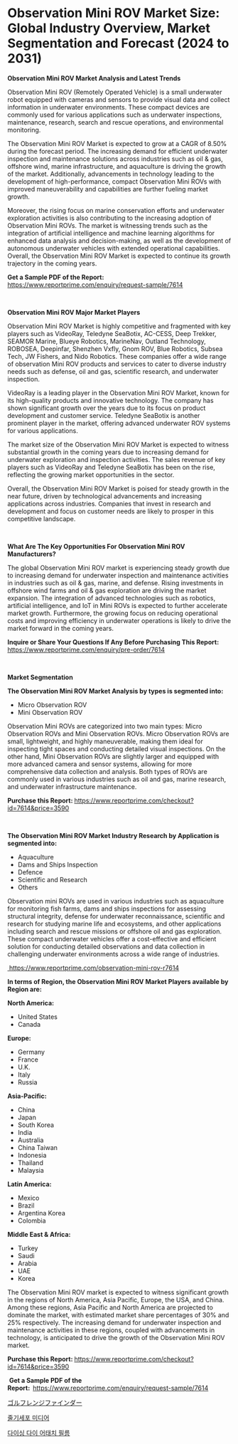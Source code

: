 <p><h1>Observation Mini ROV Market Size: Global Industry Overview, Market Segmentation and Forecast (2024 to 2031)</h1></p><p><strong>Observation Mini ROV Market Analysis and Latest Trends</strong></p>
<p><p>Observation Mini ROV (Remotely Operated Vehicle) is a small underwater robot equipped with cameras and sensors to provide visual data and collect information in underwater environments. These compact devices are commonly used for various applications such as underwater inspections, maintenance, research, search and rescue operations, and environmental monitoring.</p><p>The Observation Mini ROV Market is expected to grow at a CAGR of 8.50% during the forecast period. The increasing demand for efficient underwater inspection and maintenance solutions across industries such as oil & gas, offshore wind, marine infrastructure, and aquaculture is driving the growth of the market. Additionally, advancements in technology leading to the development of high-performance, compact Observation Mini ROVs with improved maneuverability and capabilities are further fueling market growth.</p><p>Moreover, the rising focus on marine conservation efforts and underwater exploration activities is also contributing to the increasing adoption of Observation Mini ROVs. The market is witnessing trends such as the integration of artificial intelligence and machine learning algorithms for enhanced data analysis and decision-making, as well as the development of autonomous underwater vehicles with extended operational capabilities. Overall, the Observation Mini ROV Market is expected to continue its growth trajectory in the coming years.</p></p>
<p><strong>Get a Sample PDF of the Report:&nbsp;</strong> <a href="https://www.reportprime.com/enquiry/request-sample/7614">https://www.reportprime.com/enquiry/request-sample/7614</a></p>
<p>&nbsp;</p>
<p><strong>Observation Mini ROV Major Market Players</strong></p>
<p><p>Observation Mini ROV Market is highly competitive and fragmented with key players such as VideoRay, Teledyne SeaBotix, AC-CESS, Deep Trekker, SEAMOR Marine, Blueye Robotics, MarineNav, Outland Technology, ROBOSEA, Deepinfar, Shenzhen Vxfly, Gnom ROV, Blue Robotics, Subsea Tech, JW Fishers, and Nido Robotics. These companies offer a wide range of observation Mini ROV products and services to cater to diverse industry needs such as defense, oil and gas, scientific research, and underwater inspection.</p><p>VideoRay is a leading player in the Observation Mini ROV Market, known for its high-quality products and innovative technology. The company has shown significant growth over the years due to its focus on product development and customer service. Teledyne SeaBotix is another prominent player in the market, offering advanced underwater ROV systems for various applications.</p><p>The market size of the Observation Mini ROV Market is expected to witness substantial growth in the coming years due to increasing demand for underwater exploration and inspection activities. The sales revenue of key players such as VideoRay and Teledyne SeaBotix has been on the rise, reflecting the growing market opportunities in the sector.</p><p>Overall, the Observation Mini ROV Market is poised for steady growth in the near future, driven by technological advancements and increasing applications across industries. Companies that invest in research and development and focus on customer needs are likely to prosper in this competitive landscape.</p></p>
<p>&nbsp;</p>
<p><strong>What Are The Key Opportunities For Observation Mini ROV Manufacturers?</strong></p>
<p><p>The global Observation Mini ROV market is experiencing steady growth due to increasing demand for underwater inspection and maintenance activities in industries such as oil & gas, marine, and defense. Rising investments in offshore wind farms and oil & gas exploration are driving the market expansion. The integration of advanced technologies such as robotics, artificial intelligence, and IoT in Mini ROVs is expected to further accelerate market growth. Furthermore, the growing focus on reducing operational costs and improving efficiency in underwater operations is likely to drive the market forward in the coming years.</p></p>
<p><strong>Inquire or Share Your Questions If Any Before Purchasing This Report:</strong> <a href="https://www.reportprime.com/enquiry/pre-order/7614">https://www.reportprime.com/enquiry/pre-order/7614</a></p>
<p>&nbsp;</p>
<p><strong>Market Segmentation</strong></p>
<p><strong>The Observation Mini ROV Market Analysis by types is segmented into:</strong></p>
<p><ul><li>Micro Observation ROV</li><li>Mini Observation ROV</li></ul></p>
<p><p>Observation Mini ROVs are categorized into two main types: Micro Observation ROVs and Mini Observation ROVs. Micro Observation ROVs are small, lightweight, and highly maneuverable, making them ideal for inspecting tight spaces and conducting detailed visual inspections. On the other hand, Mini Observation ROVs are slightly larger and equipped with more advanced camera and sensor systems, allowing for more comprehensive data collection and analysis. Both types of ROVs are commonly used in various industries such as oil and gas, marine research, and underwater infrastructure maintenance.</p></p>
<p><strong>Purchase this Report:&nbsp;</strong><a href="https://www.reportprime.com/checkout?id=7614&price=3590">https://www.reportprime.com/checkout?id=7614&price=3590</a></p>
<p>&nbsp;</p>
<p><strong>The Observation Mini ROV Market Industry Research by Application is segmented into:</strong></p>
<p><ul><li>Aquaculture</li><li>Dams and Ships Inspection</li><li>Defence</li><li>Scientific and Research</li><li>Others</li></ul></p>
<p><p>Observation mini ROVs are used in various industries such as aquaculture for monitoring fish farms, dams and ships inspections for assessing structural integrity, defense for underwater reconnaissance, scientific and research for studying marine life and ecosystems, and other applications including search and rescue missions or offshore oil and gas exploration. These compact underwater vehicles offer a cost-effective and efficient solution for conducting detailed observations and data collection in challenging underwater environments across a wide range of industries.</p></p>
<p><a href="https://www.reportprime.com/observation-mini-rov-r7614">&nbsp;https://www.reportprime.com/observation-mini-rov-r7614</a></p>
<p><strong>In terms of Region, the Observation Mini ROV Market Players available by Region are:</strong></p>
<p>
    <p> <strong> North America: </strong>
        <ul>
            <li>United States</li>
            <li>Canada</li>
        </ul>
        </p> 
    <p> <strong> Europe: </strong>
        <ul>
            <li>Germany</li>
            <li>France</li>
            <li>U.K.</li>
            <li>Italy</li>
            <li>Russia</li>
        </ul>
        </p> 
    <p> <strong> Asia-Pacific: </strong>
        <ul>
            <li>China</li>
            <li>Japan</li>
            <li>South Korea</li>
            <li>India</li>
            <li>Australia</li>
            <li>China Taiwan</li>
            <li>Indonesia</li>
            <li>Thailand</li>
            <li>Malaysia</li>
        </ul>
        </p> 
    <p> <strong> Latin America: </strong>
        <ul>
            <li>Mexico</li>
            <li>Brazil</li>
            <li>Argentina Korea</li>
            <li>Colombia</li>
        </ul>
        </p> 
    <p> <strong> Middle East & Africa: </strong>
        <ul>
            <li>Turkey</li>
            <li>Saudi</li>
            <li>Arabia</li>
            <li>UAE</li>
            <li>Korea</li>
        </ul>
    </p>
    </p>
<p><p>The Observation Mini ROV market is expected to witness significant growth in the regions of North America, Asia Pacific, Europe, the USA, and China. Among these regions, Asia Pacific and North America are projected to dominate the market, with estimated market share percentages of 30% and 25% respectively. The increasing demand for underwater inspection and maintenance activities in these regions, coupled with advancements in technology, is anticipated to drive the growth of the Observation Mini ROV market.</p></p>
<p><strong>Purchase this Report: </strong><a href="https://www.reportprime.com/checkout?id=7614&price=3590">https://www.reportprime.com/checkout?id=7614&price=3590</a></p>
<p>&nbsp;<strong>Get a Sample PDF of the Report:&nbsp;&nbsp;</strong><a href="https://www.reportprime.com/enquiry/request-sample/7614">https://www.reportprime.com/enquiry/request-sample/7614</a></p>
<p><strong></strong></p>
<p><p><a href="https://github.com/ReyesKohler20231/Market-Research-Report-List-1/blob/main/868621725537.md">ゴルフレンジファインダー</a></p><p><a href="https://github.com/Elenrrera7685/Market-Research-Report-List-1/blob/main/433536525023.md">줄기세포 미디어</a></p><p><a href="https://github.com/sammyUltyylrich9067856/Market-Research-Report-List-1/blob/main/120643425024.md">다이싱 다이 어태치 필름</a></p></p>